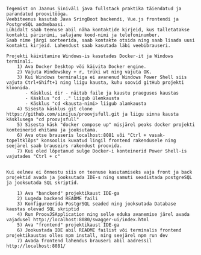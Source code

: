     Tegemist on Jaanus Siniväli java fullstack praktika täiendatud ja parandatud proovitööga.
    Veebiteenus kasutab Java SringBoot backendi, Vue.js frontendi ja PostgreSQL andmebaasi.
    Lühidalt saab teenuse abil näha kontaktide kirjeid, kus talletatakse kontakti pärisnimi, salajane kood-nimi ja telefoninumber.
    Saab nime järgi sorteerida, saab kontakte otsida ning saab lisada uusi kontakti kirjeid. Lahendust saab kasutada läbi veebibrauseri.  

    Projekti käivitamine Windows-is kasutades Docker-it ja Windows terminali.
        1) Ava Docker Desktop või käivita Docker engine.
        2) Vajuta Windowskey + r, trüki wt ning vajuta OK.
        3) Kui Windows terminaliga ei avanenud Windows Power Shell siis vajuta Ctrl+Shift+1 ning liigu kausta, kuhu soovid gitHub projekti kloonida.
           - Käsklusi dir - näitab faile ja kaustu praeguses kaustas
           - Käsklus "cd .." liigub ülemkausta
           - Käsklus "cd <kausta-nimi> liigub alamkausta
        4) Sisesta käsklus git clone https://github.com/sinijus/proovjsfull.git ja liigu sinna kausta käsklusega "cd proovjsfull"
        5) Sisesta käsk "docker compose up" misjärel peaks docker projekti konteinerid ehitama ja jooksutama.
        6) Ava otse brauseris localhost:8081 või "Ctrl + vasak-topeltklõps" konsoolis kuvatud lingil frontend rakendusele ning seejärel saab brauseirs rakendust proovida.
        7) Kui oled lõpetanud sulge Docker-i konteinerid Power Shell-is vajutades "Ctrl + c"


    Kui eelnev ei õnnestu siis on teenuse kasutamiseks vaja front ja back projektid avada ja jooksutada IDE-s ning samuti seadistada postgreSQL ja jooksutada SQL skriptid.

        1) Ava "banckend" projektikaust IDE-ga
        2) Lugeda backend README faili
        3) Konfigureerida PostgrSQL seaded ning jooksutada Database kaustas olevad SQL skriptid
        4) Run ProovJSApplication ning selle eduka avanemise järel avada vajadusel http://localhost:8080/swagger-ui/index.html
        5) Ava "frontend" projektikaust IDE-ga
        6) Jookustada IDE abil README failist või terminalis frontend projektikaustas olles npm install, ning seejärel npm run dev
        7) Avada frontend lahendus brauseri abil aadressil http://localhost:8081/
